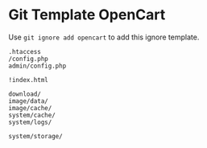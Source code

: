 Git Template OpenCart
===

Use `git ignore add opencart` to add this ignore template.

```
.htaccess
/config.php
admin/config.php

!index.html

download/
image/data/
image/cache/
system/cache/
system/logs/

system/storage/
```
